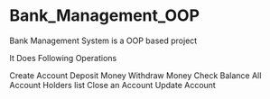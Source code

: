 # Bank_Management_OOP
Bank Management System is a OOP based project

It Does Following Operations

Create Account
Deposit Money 
Withdraw Money
Check Balance
All Account Holders list
Close an Account
Update Account
